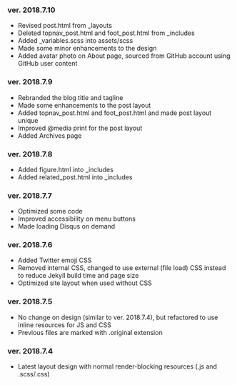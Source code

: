 ### ver. 2018.7.10
- Revised post.html from _layouts
- Deleted topnav_post.html and foot_post.html from _includes
- Added _variables.scss into assets/scss
- Made some minor enhancements to the design
- Added avatar photo on About page, sourced from GitHub account using GitHub user content

### ver. 2018.7.9
- Rebranded the blog title and tagline
- Made some enhancements to the post layout
- Added topnav_post.html and foot_post.html and made post layout unique
- Improved @media print for the post layout
- Added Archives page

### ver. 2018.7.8
- Added figure.html into _includes
- Added related_post.html into _includes

### ver. 2018.7.7
- Optimized some code
- Improved accessibility on menu buttons
- Made loading Disqus on demand

### ver. 2018.7.6
- Added Twitter emoji CSS
- Removed internal CSS, changed to use external (file load) CSS instead to reduce Jekyll build time and page size
- Optimized site layout when used without CSS

### ver. 2018.7.5
- No change on design (similar to ver. 2018.7.4), but refactored to use inline resources for JS and CSS
- Previous files are marked with .original extension

### ver. 2018.7.4
- Latest layout design with normal render-blocking resources (.js and .scss/.css)